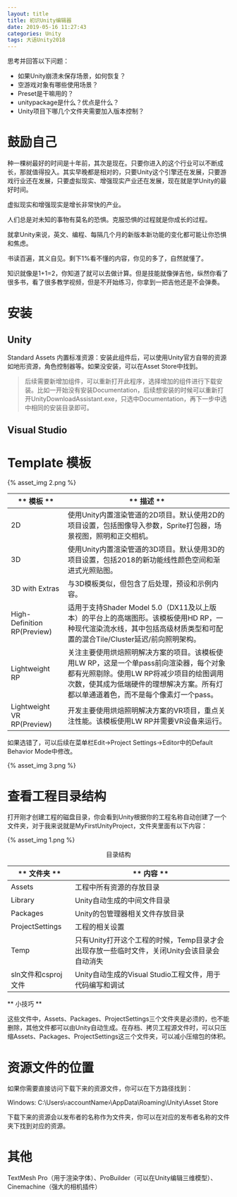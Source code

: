 ```yaml
---
layout: title
title: 初识Unity编辑器
date: 2019-05-16 11:27:43
categories: Unity
tags: 大话Unity2018
---
```

思考并回答以下问题：
* 如果Unity崩溃未保存场景，如何恢复？
* 空游戏对象有哪些使用场景？
* Preset是干嘛用的？
* unitypackage是什么？优点是什么？
* Unity项目下哪几个文件夹需要加入版本控制？

<!--more-->

# 鼓励自己

种一棵树最好的时间是十年前，其次是现在。只要你进入的这个行业可以不断成长，那就值得投入。其实早晚都是相对的，只要Unity这个引擎还在发展，只要游戏行业还在发展，只要虚拟现实、增强现实产业还在发展，现在就是学Unity的最好时间。

虚拟现实和增强现实是增长非常快的产业。

人们总是对未知的事物有莫名的恐惧。克服恐惧的过程就是你成长的过程。

就拿Unity来说，英文、编程、每隔几个月的新版本新功能的变化都可能让你恐惧和焦虑。

书读百遍，其义自见。剩下1%看不懂的内容，你见的多了，自然就懂了。

知识就像是1+1=2，你知道了就可以去做计算。但是技能就像弹吉他，纵然你看了很多书，看了很多教学视频，但是不开始练习，你拿到一把吉他还是不会弹奏。

# 安装

## Unity

Standard Assets 内置标准资源：安装此组件后，可以使用Unity官方自带的资源如地形资源，角色控制器等。如果没安装，可以在Asset Store中找到。

> 后续需要新增加组件，可以重新打开此程序，选择增加的组件进行下载安装。比如一开始没有安装Documentation，后续想安装的时候可以重新打开UnityDownloadAssistant.exe，只选中Documentation，再下一步中选中相同的安装目录即可。


## Visual Studio


# Template 模板

{% asset_img 2.png %}

| <center>** 模板 ** </center>  | <center>** 描述 ** </center>  |
| :-| :- |
| 2D  | 使用Unity内置渲染管道的2D项目。默认使用2D的项目设置，包括图像导入参数，Sprite打包器，场景视图，照明和正交相机。  |
| 3D  | 使用Unity内置渲染管道的3D项目。默认使用3D的项目设置，包括2018的新功能线性颜色空间和渐进式光照贴图。  |
| 3D with Extras  | 与3D模板类似，但包含了后处理，预设和示例内容。  |
| High-Definition RP(Preview)  | 适用于支持Shader Model 5.0（DX11及以上版本）的平台上的高端图形。该模板使用HD RP，一种现代渲染流水线，其中包括高级材质类型和可配置的混合Tile/Cluster延迟/前向照明架构。  |
| Lightweight RP  | 关注主要使用烘焙照明解决方案的项目。该模板使用LW RP，这是一个单pass前向渲染器，每个对象都有光照剔除。使用LW RP将减少项目的绘图调用次数，使其成为低端硬件的理想解决方案。所有灯都以单通道着色，而不是每个像素灯一个pass。  |
| Lightweight VR RP(Preview)  | 开发主要使用烘焙照明解决方案的VR项目，重点关注性能。该模板使用LW RP并需要VR设备来运行。  |

如果选错了，可以后续在菜单栏Edit->Project Settings->Editor中的Default Behavior Mode中修改。

{% asset_img 3.png %}

# 查看工程目录结构

打开刚才创建工程的磁盘目录，你会看到Unity根据你的工程名称自动创建了一个文件夹，对于我来说就是MyFirstUnityProject，文件夹里面有以下内容：

{% asset_img 1.png %}
<center>目录结构</center>

| <center>** 文件夹 ** </center>  | <center>** 内容 ** </center>  |
| :-| :- |
| Assets  | 工程中所有资源的存放目录  |
| Library  | Unity自动生成的中间文件目录  |
| Packages  | Unity的包管理器相关文件存放目录  |
| ProjectSettings  | 工程的相关设置  |
| Temp  | 只有Unity打开这个工程的时候，Temp目录才会出现存放一些临时文件，关闭Unity会该目录会自动消失  |
| sln文件和csproj文件  | Unity自动生成的Visual Studio工程文件，用于代码编写和调试  |

** 小技巧 **

这些文件中，Assets、Packages、ProjectSettings三个文件夹是必须的，也不能删除，其他文件都可以由Unity自动生成。在存档、拷贝工程源文件时，可以只压缩Assets、Packages、ProjectSettings这三个文件夹，可以减小压缩包的体积。

# 资源文件的位置

如果你需要直接访问下载下来的资源文件，你可以在下方路径找到：

Windows: C:\Users\‹accountName›\AppData\Roaming\Unity\Asset Store

下载下来的资源会以发布者的名称作为文件夹，你可以在对应的发布者名称的文件夹下找到对应的资源。

# 其他



TextMesh Pro（用于渲染字体）、ProBuilder（可以在Unity编辑三维模型）、Cinemachine（强大的相机插件）


